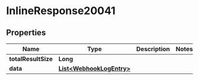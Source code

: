

# InlineResponse20041

## Properties

Name | Type | Description | Notes
------------ | ------------- | ------------- | -------------
**totalResultSize** | **Long** |  | 
**data** | [**List&lt;WebhookLogEntry&gt;**](WebhookLogEntry.md) |  | 



